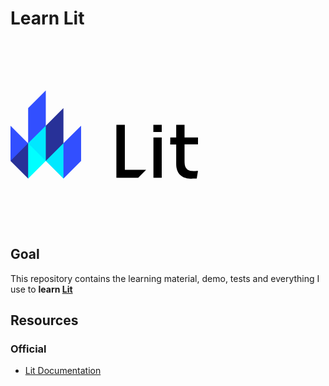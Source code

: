 # Learn Lit

<!-- From: https://lit.dev/images/logo.svg -->
<svg xmlns="http://www.w3.org/2000/svg" viewBox="0 0 425 200" width="300px" height="300px">
<view id="flame" viewBox="0 0 160 200"/>
<view id="name" viewBox="240 78 185 122" />
<path d="M394.5 78v28.8H425v15.6h-30.5V158c0 3.6.1 7.2.5 10.3.8 5.3 4 10.5 8.4 12.5 5.7 2.6 9.7 2.1 21.6 1.7l-2.9 17.2c-.8.4-4 .3-7 .3-7 0-33.4 2.5-38.8-24.7-.9-4.7-.7-9.5-.7-16.9v-35.8H362l.2-15.9h13.4V78zm-51.7 28.7v91.5H324v-91.5zm0-28.7v16.3h-19V78zm-83.6 102.2h48.2l-18 18H240V78h19.2z"/>
<path fill="#00e8ff" d="M40 120l20-60l90 90l-30 50l-40-40h-20"/>
<path fill="#283198" d="M80 160v-80l40-40v80M0 160l40 40l20-40l-20-40h-20"/>
<path fill="#324fff" d="M40 120v-80l40-40v80M120 200v-80l40-40v80M0 160v-80l40 40"/>
<path fill="#0ff" d="M40 200v-80l40 40"/>
</svg>

## Goal

This repository contains the learning material, demo, tests and everything I use to **learn [Lit](https://lit.dev/)**

## Resources

### Official
- [Lit Documentation](https://lit.dev/docs/)
